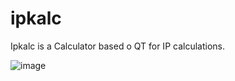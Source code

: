 # ipkalc

Ipkalc is a Calculator based o QT for IP calculations.

![image](https://github.com/evertonerik/ipkalc/assets/59198191/a5c33f54-1bbd-4d2a-b6e7-7dd6b66a283a)


